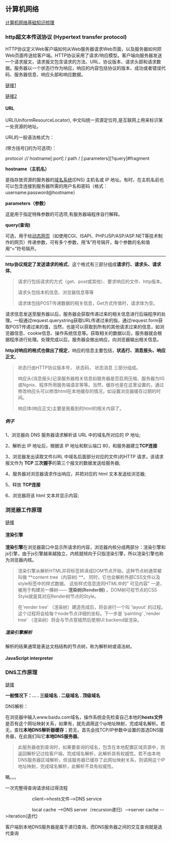 ## 计算机网络

[计算机网络基础知识梳理](https://blog.csdn.net/m0_37568814/article/details/81018769?spm=1001.2101.3001.6650.4&utm_medium=distribute.pc_relevant.none-task-blog-2%7Edefault%7ECTRLIST%7Edefault-4.no_search_link&depth_1-utm_source=distribute.pc_relevant.none-task-blog-2%7Edefault%7ECTRLIST%7Edefault-4.no_search_link&utm_relevant_index=7)

### http超文本传送协议 (Hypertext transfer protocol)

HTTP协议定义Web客户端如何从Web服务器请求Web页面，以及服务器如何把Web页面传送给客户端。HTTP协议采用了请求/响应模型。客户端向服务器发送一个请求报文，请求报文包含请求的方法、URL、协议版本、请求头部和请求数据。服务器以一个状态行作为响应，响应的内容包括协议的版本、成功或者错误代码、服务器信息、响应头部和响应数据。

[链接1](https://www.cnblogs.com/hello-web/p/10394210.html)

[链接2](https://www.cnblogs.com/mark5/p/11219154.html)

#### URL

URL(UniformResourceLocator), 中文叫统一资源定位符,是互联网上用来标识某一处资源的地址。

URL的一般语法格式为：

(带方括号[]的为可选项)：

protocol :// hostname[:port] / path / \[:parameters][?query]#fragment

**hostname（主机名）**

是指存放资源的服务器的[域名系统](https://baike.baidu.com/item/域名系统)(DNS) 主机名或 IP 地址。有时，在主机名前也可以包含连接到服务器所需的用户名和密码（格式：username:password@hostname）

**parameters（参数）**

这是用于指定特殊参数的可选项,有服务器端程序自行解释。

**query(查询)**

可选，用于给[动态网页](https://baike.baidu.com/item/动态网页)（如使用CGI、ISAPI、PHP/JSP/ASP/ASP.NET等技术制作的网页）传递参数，可有多个参数，用“&”符号隔开，每个参数的名和值用“=”符号隔开。

---

**http协议规定了发送请求的格式**，这个格式有三部分组成**请求行、请求头、请求体**。

> 请求行包括请求的方式（get、post或其他）、要求响应的文件、http版本。
>
> 请求头包括本机信息、浏览器信息等等
>
> 请求体包括POST传递数据的相关信息，Get方式传值时，请求体为空。

请求信息发送至服务器以后，服务器会获取传递过来的相关信息进行后端程序的处理。一般通过request.querystring获取URL传递过来的指，通过request.form获取POST传递过来的值，当然，也是可以获取到所有的其他请求过来的信息，如浏览器信息、cookie信息、操作系统信息等。获取相关的数据以后，服务器就会根据程序进行处理。处理完成以后，服务器会做出响应，向浏览器输出相关信息。

**http对响应的格式也做出了规定**，响应的信息主要包括，**状态行、消息报头、响应正文**。

> 状态行由HTTP协议版本号， 状态码， 状态消息 三部分组成。
>
> 响应头(消息报头)记录服务器相关信息如服务器是否启用压缩、服务器为IIS或Ngnix、程序所用服务端语言等等。当然，缓存也是在这里设置的，通过修改响应头可以修改html在本地缓存的情况，如设置浏览器缓存过期的时间。
>
> 响应体(响应正文)主要是我看到的html的相关内容了。

##### 例子

1、浏览器向 DNS 服务器请求解析该 URL 中的域名所对应的 IP 地址;

2、解析出 IP 地址后，根据该 IP 地址和默认端口 80，和服务器建立**TCP连接**

3、浏览器发出读取文件(URL 中域名后面部分对应的文件)的HTTP 请求，该请求报文作为 **TCP 三次握手**的第三个报文的数据发送给服务器;

4、服务器对浏览器请求作出响应，并把对应的 html 文本发送给浏览器;

5、释放 **TCP连接**

6、浏览器将该 html 文本并显示内容;

### 浏览器工作原理

[链接](https://www.jianshu.com/p/3869802fbe21)

#### 渲染引擎

**渲染引擎**在浏览器窗口中显示所请求的内容，浏览器内核分成两部分：渲染引擎和js引擎，由于js引擎越来越独立，内核就倾向于只指渲染引擎，所以渲染引擎也称为浏览器内核。

> 渲染引擎从解析HTML并将标签转译成DOM节点开始，这种节点树通常被叫做 **content tree（内容树) **。 同时，它也会解析外部CSS文件以及style标签中的样式数据。 这些样式信息连同HTML中的” 可见内容” 一道，被用于构建另一棵树——  **渲染树(Render树)** 。DOM树可视节点的CSS Style就是其对应Render树节点的Style。
>
> 在'render tree' （渲染树）建造完成后，将会进行一个叫 'layout' 的过程。这个过程将会给每个node节点详细的坐标。下一步是 'painting' ,'render tree' （渲染树）将会与节点穿插然后使用UI backend层渲染。

##### 渲染引擎解析

解析的结果通常是表达文档结构的节点树，称为解析树或语法树。

#### JavaScript interpreter

### DNS工作原理

[链接](https://www.cnblogs.com/zhangxingeng/p/9970733.html#auto_id_0)

**一般情况下：… . 三级域名 . 二级域名 . 顶级域名**

DNS解析：

在浏览器中输入www.baidu.com域名，操作系统会先检查自己本地的**hosts文件**是否有这个网址映射关系，如果有，就先调用这个ip地址映射，完成域名解析。若无，查找**本地DNS解析器缓存**；若无，首先会找TCP/IP参数中设置的首选DNS服务器，在此我们叫它**本地DNS服务器**。

> 此服务器收到查询时，如果要查询的域名，包含在本地配置区域资源中，则返回解析记过给客户端，完成域名解析，此解析具有权威性。若不由本地DNS服务器区域解析，但该服务器已缓存了此网址映射关系，则调用这个IP地址映射，完成域名解析，此解析不具有权威性。

略。。。

一次完整得查询请求经过得流程

　　　　　　client-->hosts文件-->DNS service

　　　　　　local cache -->DNS server（recursion递归）-->server cache -->iteration(迭代)

客户端到本地DNS服务器是属于递归查询，而DNS服务器之间的交互查询就是迭代查询
